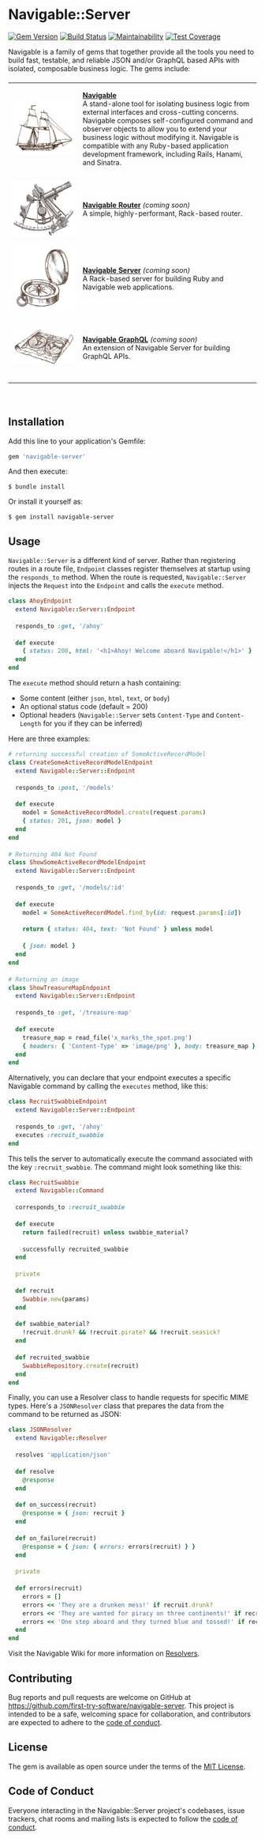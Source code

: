 # Navigable::Server

[![Gem Version](https://badge.fury.io/rb/navigable-server.svg)](https://badge.fury.io/rb/navigable-server) [![Build Status](https://travis-ci.org/first-try-software/navigable-server.svg?branch=main)](https://travis-ci.org/first-try-software/navigable-server) [![Maintainability](https://api.codeclimate.com/v1/badges/e62e187bb05abe883169/maintainability)](https://codeclimate.com/github/first-try-software/navigable-server/maintainability) [![Test Coverage](https://api.codeclimate.com/v1/badges/e62e187bb05abe883169/test_coverage)](https://codeclimate.com/github/first-try-software/navigable-server/test_coverage)

Navigable is a family of gems that together provide all the tools you need to build fast, testable, and reliable JSON and/or GraphQL based APIs with isolated, composable business logic. The gems include:

<table style="margin: 20px 0">
<tr height="140">
<td width="130"><img alt="Clipper Ship" src="https://raw.githubusercontent.com/first-try-software/navigable/main/assets/clipper.png"></td>
<td>

**[Navigable][navigable]**<br>
A stand-alone tool for isolating business logic from external interfaces and cross-cutting concerns. Navigable composes self-configured command and observer objects to allow you to extend your business logic without modifying it. Navigable is compatible with any Ruby-based application development framework, including Rails, Hanami, and Sinatra.

</td>
</tr>
<tr height="140">
<td width="130"><img alt="Compass" src="https://raw.githubusercontent.com/first-try-software/navigable/main/assets/sextant.png"></td>
<td>

**[Navigable Router][router]** *(coming soon)*<br>
A simple, highly-performant, Rack-based router.

</td>
</tr>
<tr height="140">
<td width="130"><img alt="Compass" src="https://raw.githubusercontent.com/first-try-software/navigable/main/assets/compass.png"></td>
<td>

**[Navigable Server][server]** *(coming soon)*<br>
A Rack-based server for building Ruby and Navigable web applications.

</td>
</tr>
<tr height="140">
<td width="130"><img alt="Map" src="https://raw.githubusercontent.com/first-try-software/navigable/main/assets/map.png"></td>
<td>

**[Navigable GraphQL][graphql]** *(coming soon)*<br>
An extension of Navigable Server for building GraphQL APIs.

</td>
</tr>
</table>

<br>

## Installation

Add this line to your application's Gemfile:

```ruby
gem 'navigable-server'
```

And then execute:

    $ bundle install

Or install it yourself as:

    $ gem install navigable-server

## Usage

`Navigable::Server` is a different kind of server. Rather than registering routes in a route file, `Endpoint` classes register themselves at startup using the `responds_to` method. When the route is requested, `Navigable::Server` injects the `Request` into the `Endpoint` and calls the `execute` method.

```ruby
class AhoyEndpoint
  extend Navigable::Server::Endpoint

  responds_to :get, '/ahoy'

  def execute
    { status: 200, html: '<h1>Ahoy! Welcome aboard Navigable!</h1>' }
  end
end
```
The `execute` method should return a hash containing:

* Some content (either `json`, `html`, `text`, or `body`)
* An optional status code (default = 200)
* Optional headers (`Navigable::Server` sets `Content-Type` and `Content-Length` for you if they can be inferred)

Here are three examples:

```ruby
# returning successful creation of SomeActiveRecordModel
class CreateSomeActiveRecordModelEndpoint
  extend Navigable::Server::Endpoint

  responds_to :post, '/models'

  def execute
    model = SomeActiveRecordModel.create(request.params)
    { status: 201, json: model }
  end
end

# Returning 404 Not Found
class ShowSomeActiveRecordModelEndpoint
  extend Navigable::Server::Endpoint

  responds_to :get, '/models/:id'

  def execute
    model = SomeActiveRecordModel.find_by(id: request.params[:id])

    return { status: 404, text: 'Not Found' } unless model

    { json: model }
  end
end

# Returning an image
class ShowTreasureMapEndpoint
  extend Navigable::Server::Endpoint

  responds_to :get, '/treasure-map'

  def execute
    treasure_map = read_file('x_marks_the_spot.png')
    { headers: { 'Content-Type' => 'image/png' }, body: treasure_map }
  end
end
```
Alternatively, you can declare that your endpoint executes a specific Navigable command by calling the `executes` method, like this:

```ruby
class RecruitSwabbieEndpoint
  extend Navigable::Server::Endpoint

  responds_to :get, '/ahoy'
  executes :recruit_swabbie
end
```
This tells the server to automatically execute the command associated with the key `:recruit_swabbie`. The command might look something like this:

```ruby
class RecruitSwabbie
  extend Navigable::Command

  corresponds_to :recruit_swabbie

  def execute
    return failed(recruit) unless swabbie_material?

    successfully recruited_swabbie
  end

  private

  def recruit
    Swabbie.new(params)
  end

  def swabbie_material?
    !recruit.drunk? && !recruit.pirate? && !recruit.seasick?
  end

  def recruited_swabbie
    SwabbieRepository.create(recruit)
  end
end
```
Finally, you can use a Resolver class to handle requests for specific MIME types. Here's a `JSONResolver` class that prepares the data from the command to be returned as JSON:

```ruby
class JSONResolver
  extend Navigable::Resolver

  resolves 'application/json'

  def resolve
    @response
  end

  def on_success(recruit)
    @response = { json: recruit }
  end

  def on_failure(recruit)
    @response = { json: { errors: errors(recruit) } }
  end

  private

  def errors(recruit)
    errors = []
    errors << 'They are a drunken mess!' if recruit.drunk?
    errors << 'They are wanted for piracy on three continents!' if recruit.pirate?
    errors << 'One step aboard and they turned blue and tossed!' if recruit.seasick?
  end
end
```
Visit the Navigable Wiki for more information on [Resolvers][resolvers].

## Contributing

Bug reports and pull requests are welcome on GitHub at https://github.com/first-try-software/navigable-server. This project is intended to be a safe, welcoming space for collaboration, and contributors are expected to adhere to the [code of conduct](https://github.com/first-try-software/navigable-server/blob/master/CODE_OF_CONDUCT.md).

## License

The gem is available as open source under the terms of the [MIT License](https://opensource.org/licenses/MIT).

## Code of Conduct

Everyone interacting in the Navigable::Server project's codebases, issue trackers, chat rooms and mailing lists is expected to follow the [code of conduct](https://github.com/first-try-software/navigable-server/blob/master/CODE_OF_CONDUCT.md).

[navigable]: https://github.com/first-try-software/navigable
[router]: https://github.com/first-try-software/navigable-router
[server]: https://github.com/first-try-software/navigable-server
[resolvers]: https://github.com/first-try-software/navigable/wiki/Resolvers
[graphql]: https://github.com/first-try-software/navigable-graphql

